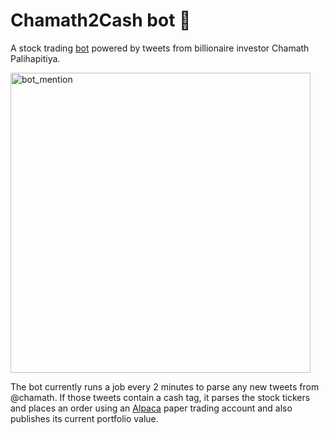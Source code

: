# Chamath2Cash bot 🤖 
A stock trading [bot](https://twitter.com/Chamath2Cash) powered by tweets from billionaire investor Chamath Palihapitiya. 

<img width="480" alt="bot_mention" src="https://user-images.githubusercontent.com/32971373/107145202-6055ef00-6940-11eb-8600-4acac64b517f.png">

The bot currently runs a job every 2 minutes to parse any new tweets from @chamath. If those tweets contain a cash tag, it parses the stock tickers and places an order using an [Alpaca](https://alpaca.markets/) paper trading account and also publishes its current portfolio value.
